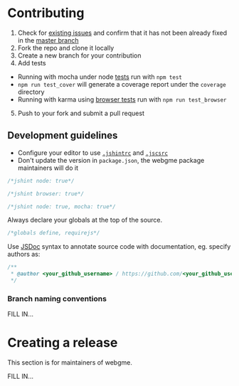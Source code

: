 # Contributing

1. Check for [existing issues](https://github.com/webgme/webgme/issues) and confirm that it has not been already fixed in the [master branch](https://github.com/webgme/webgme/commits/master)
2. Fork the repo and clone it locally
3. Create a new branch for your contribution
4. Add tests
  - Running with mocha under node [tests](test/) run with `npm test`
  - `npm run test_cover` will generate a coverage report under the `coverage` directory
  - Running with karma using [browser tests](test-karma/) run with `npm run test_browser`
5. Push to your fork and submit a pull request


## Development guidelines

* Configure your editor to use [`.jshintrc`](.jsthintrc) and [`.jscsrc`](.jscsrc)
* Don't update the version in `package.json`, the webgme package maintainers will do it

```JavaScript
/*jshint node: true*/
```

```JavaScript
/*jshint browser: true*/
```

```JavaScript
/*jshint node: true, mocha: true*/
```

Always declare your globals at the top of the source.
```JavaScript
/*globals define, requirejs*/
```


Use [JSDoc](http://en.wikipedia.org/wiki/JSDoc) syntax to annotate source code with documentation, eg. specify authors as:
```JavaScript
/**
 * @author <your_github_username> / https://github.com/<your_github_username>
 */
```

### Branch naming conventions

FILL IN...

# Creating a release

This section is for maintainers of webgme.

FILL IN...
